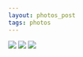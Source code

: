 ```yaml
---
layout: photos_post
tags: photos
---
```


![](https://jimmgarr.blob.core.windows.net/images/boomer.JPG)
![](https://jimmgarr.blob.core.windows.net/images/DSC02001.JPG)
![](https://jimmgarr.blob.core.windows.net/images/DSC_0271.jpg)